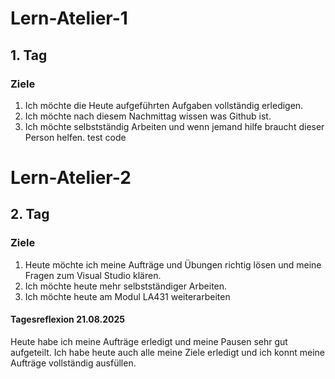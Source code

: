 # Lern-Atelier-1
## 1. Tag
### Ziele
1. Ich möchte die Heute aufgeführten Aufgaben vollständig erledigen.
2. Ich möchte nach diesem Nachmittag wissen was Github ist.
3. Ich möchte selbstständig Arbeiten und wenn jemand hilfe braucht dieser Person helfen.
test code

# Lern-Atelier-2
## 2. Tag
### Ziele
1. Heute möchte ich meine Aufträge und Übungen richtig lösen und meine Fragen zum Visual Studio klären.
2. Ich möchte heute mehr selbstständiger Arbeiten.
3. Ich möchte heute am Modul LA431 weiterarbeiten 
#### Tagesreflexion 21.08.2025
Heute habe ich meine Aufträge erledigt und meine Pausen sehr gut aufgeteilt. 
Ich habe heute auch alle meine Ziele erledigt und ich konnt meine Aufträge vollständig ausfüllen.
